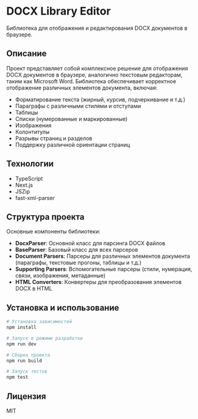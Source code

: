 # DOCX Library Editor

Библиотека для отображения и редактирования DOCX документов в браузере.

## Описание

Проект представляет собой комплексное решение для отображения DOCX документов в браузере, аналогично текстовым редакторам, таким как Microsoft Word. Библиотека обеспечивает корректное отображение различных элементов документа, включая:

- Форматирование текста (жирный, курсив, подчеркивание и т.д.)
- Параграфы с различными стилями и отступами
- Таблицы
- Списки (нумерованные и маркированные)
- Изображения
- Колонтитулы
- Разрывы страниц и разделов
- Поддержку различной ориентации страниц

## Технологии

- TypeScript
- Next.js
- JSZip
- fast-xml-parser

## Структура проекта

Основные компоненты библиотеки:

- **DocxParser**: Основной класс для парсинга DOCX файлов
- **BaseParser**: Базовый класс для всех парсеров
- **Document Parsers**: Парсеры для различных элементов документа (параграфы, текстовые прогоны, таблицы и т.д.)
- **Supporting Parsers**: Вспомогательные парсеры (стили, нумерация, связи, изображения, метаданные)
- **HTML Converters**: Конвертеры для преобразования элементов DOCX в HTML

## Установка и использование

```bash
# Установка зависимостей
npm install

# Запуск в режиме разработки
npm run dev

# Сборка проекта
npm run build

# Запуск тестов
npm test
```

## Лицензия

MIT
